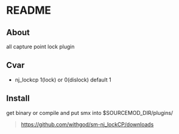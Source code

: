 # README

## About

all capture point lock plugin

## Cvar

- nj_lockcp 1(lock) or 0(dislock) default 1

## Install

get binary or compile and put smx into $SOURCEMOD_DIR/plugins/

>https://github.com/withgod/sm-nj_lockCP/downloads

